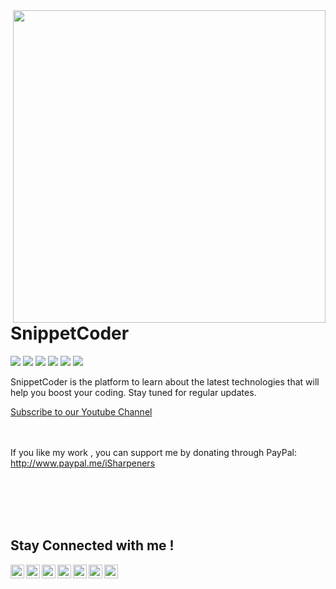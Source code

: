 <img align="right" width="500" height="500" src="https://github.com/SnippetCoders/SnippetCoder/blob/master/git-bg.jpg">


# SnippetCoder

<img src="https://github.com/SnippetCoders/SnippetCoder/blob/master/flutter.png"/>  <img src="https://github.com/SnippetCoders/SnippetCoder/blob/master/angular.png"/> <img src="https://github.com/SnippetCoders/SnippetCoder/blob/master/ionic.png"/> <img src="https://github.com/SnippetCoders/SnippetCoder/blob/master/dotnet.png"/> <img src="https://github.com/SnippetCoders/SnippetCoder/blob/master/node.png"/> <img src="https://github.com/SnippetCoders/SnippetCoder/blob/master/aws.png"/>

SnippetCoder is the platform to learn about the latest technologies that will help you boost your coding. Stay tuned for regular updates. 

<a href="https://www.youtube.com/SnippetCoder">
 Subscribe to our Youtube Channel
</a>


<Br>
<Br>
<Br>
  
If you like my work , you can support me by donating through PayPal:
http://www.paypal.me/iSharpeners

<Br>
<Br>
<Br>
<Br>




## Stay Connected with me !

<a href="https://twitter.com/SnippetCoder">
  <img align="left" alt="damianrincondrc" width="22px" src="https://img.icons8.com/fluent/48/000000/twitter.png"/>
</a>
<a href="https://www.facebook.com/SnippetCoder">
  <img align="left" alt="Facebook" width="22px" src="https://img.icons8.com/android/24/000000/facebook.png"/>
</a>
<a href="https://github.com/SnippetCoders/">
  <img align="left" alt="Github" width="22px" src="https://img.icons8.com/fluent/48/000000/github.png"/>
</a>
<a href="https://t.me/SnippetCoder">
  <img align="left" alt="Telegram" width="22px" src="https://img.icons8.com/fluent/48/000000/telegram-app.png"/>
</a>
<a href="https://www.instagram.com/SnippetCoder/">
  <img align="left" alt="Instagram" width="22px" src="https://img.icons8.com/nolan/64/instagram-new.png"/>
</a>
<a href="mailto:SnippetCoders@gmail.com">
  <img align="left" alt="Gmail" width="22px" src="https://img.icons8.com/fluent/48/000000/gmail.png"/>
</a>

<a href="https://www.youtube.com/SnippetCoder">
  <img align="left" alt="Youtube" width="22px" src="https://img.icons8.com/fluent/48/000000/youtube-play.png"/>
</a>
